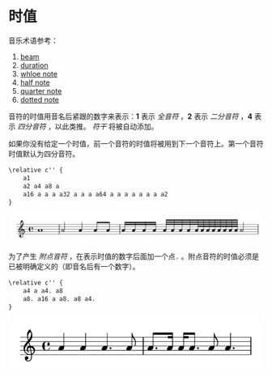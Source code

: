 # 时值

音乐术语参考：

1. [beam](http://lilypond.org/doc/v2.18/Documentation/music-glossary/beam)
2. [duration](http://lilypond.org/doc/v2.18/Documentation/music-glossary/duration)
3. [whloe note](http://lilypond.org/doc/v2.18/Documentation/music-glossary/whole-note)
4. [half note](http://lilypond.org/doc/v2.18/Documentation/music-glossary/half-note)
5. [quarter note](http://lilypond.org/doc/v2.18/Documentation/music-glossary/quarter-note)
6. [dotted note](http://lilypond.org/doc/v2.18/Documentation/music-glossary/dotted-note)

音符的时值用音名后紧跟的数字来表示：**1** 表示 _全音符_ ，**2** 表示 _二分音符_ ，**4** 表示 _四分音符_ ，以此类推。 _符干_ 将被自动添加。

如果你没有给定一个时值，前一个音符的时值将被用到下一个音符上。第一个音符时值默认为四分音符。

```text
\relative c'' {
    a1
    a2 a4 a8 a
    a16 a a a a32 a a a a64 a a a a a a a a2
}
```

![](../../../.gitbook/assets/1.2.1-duration1.png)

为了产生 _附点音符_ ，在表示时值的数字后面加一个点`.` 。附点音符的时值必须是已被明确定义的（即音名后有一个数字）。

```text
\relative c'' {
    a4 a a4. a8
    a8. a16 a a8. a8 a4.
}
```

![](../../../.gitbook/assets/1.2.1-duration2.png)



